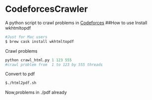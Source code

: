 # CodeforcesCrawler
A python script to crawl problems in [Codeforces](http://codeforces.com/)
##How to use
Install wkhtmltopdf
```bash
#Just for Mac users
$ brew cask install wkhtmltopdf
```
Crawl problems
```python
python crawl_html.py 1 123 555
#crawl problem from  1 to 123 by 555 threads
```
Convert to pdf
```bash
$./html2pdf.sh
```
Now,problems in ./pdf already
